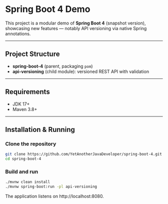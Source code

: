 # Spring Boot 4 Demo

This project is a modular demo of **Spring Boot 4** (snapshot version), showcasing new features — notably API versioning via native Spring annotations.

---

## Project Structure

- **spring-boot-4** (parent, packaging `pom`)
- **api-versioning** (child module): versioned REST API with validation

---

## Requirements

- JDK 17+
- Maven 3.8+

---

## Installation & Running

### Clone the repository

```bash
git clone https://github.com/YetAnotherJavaDeveloper/spring-boot-4.git
cd spring-boot-4
```

### Build and run
```bash
./mvnw clean install
./mvnw spring-boot:run -pl api-versioning
```
The application listens on http://localhost:8080.